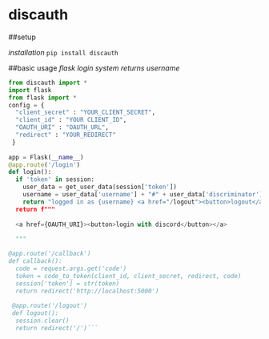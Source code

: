 # discauth
##setup

*installation*
```pip install discauth```

##basic usage
*flask login system returns username*

```py
from discauth import *
import flask
from flask import *
config = {
  "client_secret" : "YOUR_CLIENT_SECRET",
  "client_id" : "YOUR CLIENT_ID",
  "OAUTH_URI" : "OAUTH_URL",
  "redirect" : "YOUR_REDIRECT"
 }
  
app = Flask(__name__)
@app.route('/login')
def login():
  if 'token' in session:
    user_data = get_user_data(session['token'])
    username = user_data['username'] + "#" + user_data['discriminator']
    return "logged in as {username} <a href="/logout"><button>logout</a></button>
  return f"""
  
  <a href={OAUTH_URI}><button>login with discord</button></a>
  
  """

@app.route('/callback')
def callback():
  code = request.args.get('code')
  token = code_to_token(client_id, client_secret, redirect, code)
  session['token'] = str(token)
  return redirect('http://localhost:5000')
 
 @app.route('/logout')
 def logout():
  session.clear()
  return redirect('/')```
  
